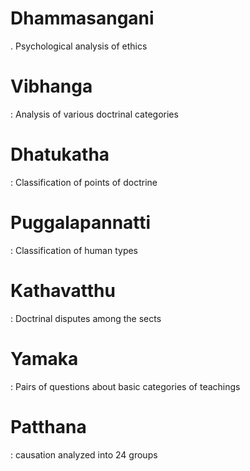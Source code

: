 # Dhammasangani
. Psychological analysis of ethics

# Vibhanga
: Analysis of various doctrinal categories

# Dhatukatha
: Classification of points of doctrine

# Puggalapannatti
: Classification of human types

# Kathavatthu
: Doctrinal disputes among the sects

# Yamaka
: Pairs of questions about basic categories of teachings

# Patthana
: causation analyzed into 24 groups